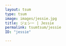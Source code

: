 ```yaml
---
layout: tsum
type: tsum
image: images/jessie.jpg
title: ジェシー | Jessie
permalink: tsumtsum/jessie
ID: "jessie"

---
```


